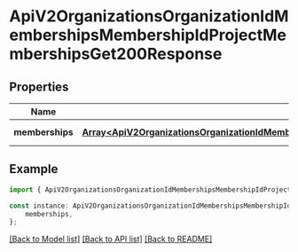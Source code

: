 # ApiV2OrganizationsOrganizationIdMembershipsMembershipIdProjectMembershipsGet200Response


## Properties

Name | Type | Description | Notes
------------ | ------------- | ------------- | -------------
**memberships** | [**Array&lt;ApiV2OrganizationsOrganizationIdMembershipsMembershipIdProjectMembershipsGet200ResponseMembershipsInner&gt;**](ApiV2OrganizationsOrganizationIdMembershipsMembershipIdProjectMembershipsGet200ResponseMembershipsInner.md) |  | [default to undefined]

## Example

```typescript
import { ApiV2OrganizationsOrganizationIdMembershipsMembershipIdProjectMembershipsGet200Response } from './api';

const instance: ApiV2OrganizationsOrganizationIdMembershipsMembershipIdProjectMembershipsGet200Response = {
    memberships,
};
```

[[Back to Model list]](../README.md#documentation-for-models) [[Back to API list]](../README.md#documentation-for-api-endpoints) [[Back to README]](../README.md)
